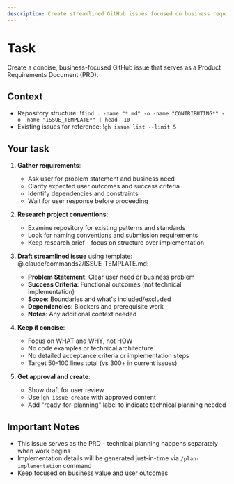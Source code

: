 ```yaml
---
description: Create streamlined GitHub issues focused on business requirements (PRD-style)
---
```


# Task

Create a concise, business-focused GitHub issue that serves as a Product Requirements Document (PRD).

## Context

- Repository structure: !`find . -name "*.md" -o -name "CONTRIBUTING*" -o -name "ISSUE_TEMPLATE*" | head -10`
- Existing issues for reference: !`gh issue list --limit 5`

## Your task

1. **Gather requirements**:
   - Ask user for problem statement and business need
   - Clarify expected user outcomes and success criteria
   - Identify dependencies and constraints
   - Wait for user response before proceeding

2. **Research project conventions**:
   - Examine repository for existing patterns and standards
   - Look for naming conventions and submission requirements
   - Keep research brief - focus on structure over implementation

3. **Draft streamlined issue** using template: @.claude/commands2/ISSUE_TEMPLATE.md:
   - **Problem Statement**: Clear user need or business problem
   - **Success Criteria**: Functional outcomes (not technical implementation)
   - **Scope**: Boundaries and what's included/excluded
   - **Dependencies**: Blockers and prerequisite work
   - **Notes**: Any additional context needed

4. **Keep it concise**:
   - Focus on WHAT and WHY, not HOW
   - No code examples or technical architecture
   - No detailed acceptance criteria or implementation steps
   - Target 50-100 lines total (vs 300+ in current issues)

5. **Get approval and create**:
   - Show draft for user review
   - Use !`gh issue create` with approved content
   - Add "ready-for-planning" label to indicate technical planning needed

## Important Notes

- This issue serves as the PRD - technical planning happens separately when work begins
- Implementation details will be generated just-in-time via `/plan-implementation` command
- Keep focused on business value and user outcomes
